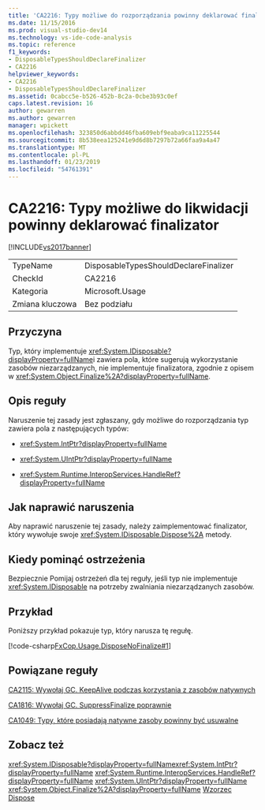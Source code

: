 ```yaml
---
title: 'CA2216: Typy możliwe do rozporządzania powinny deklarować finalizator | Dokumentacja firmy Microsoft'
ms.date: 11/15/2016
ms.prod: visual-studio-dev14
ms.technology: vs-ide-code-analysis
ms.topic: reference
f1_keywords:
- DisposableTypesShouldDeclareFinalizer
- CA2216
helpviewer_keywords:
- CA2216
- DisposableTypesShouldDeclareFinalizer
ms.assetid: 0cabcc5e-b526-452b-8c2a-0cbe3b93c0ef
caps.latest.revision: 16
author: gewarren
ms.author: gewarren
manager: wpickett
ms.openlocfilehash: 323850d6abbdd46fba609ebf9eaba9ca11225544
ms.sourcegitcommit: 8b538eea125241e9d6d8b7297b72a66faa9a4a47
ms.translationtype: MT
ms.contentlocale: pl-PL
ms.lasthandoff: 01/23/2019
ms.locfileid: "54761391"
---
```

# <a name="ca2216-disposable-types-should-declare-finalizer"></a>CA2216: Typy możliwe do likwidacji powinny deklarować finalizator
[!INCLUDE[vs2017banner](../includes/vs2017banner.md)]

|||
|-|-|
|TypeName|DisposableTypesShouldDeclareFinalizer|
|CheckId|CA2216|
|Kategoria|Microsoft.Usage|
|Zmiana kluczowa|Bez podziału|

## <a name="cause"></a>Przyczyna
 Typ, który implementuje <xref:System.IDisposable?displayProperty=fullName>i zawiera pola, które sugerują wykorzystanie zasobów niezarządzanych, nie implementuje finalizatora, zgodnie z opisem w <xref:System.Object.Finalize%2A?displayProperty=fullName>.

## <a name="rule-description"></a>Opis reguły
 Naruszenie tej zasady jest zgłaszany, gdy możliwe do rozporządzania typ zawiera pola z następujących typów:

-   <xref:System.IntPtr?displayProperty=fullName>

-   <xref:System.UIntPtr?displayProperty=fullName>

-   <xref:System.Runtime.InteropServices.HandleRef?displayProperty=fullName>

## <a name="how-to-fix-violations"></a>Jak naprawić naruszenia
 Aby naprawić naruszenie tej zasady, należy zaimplementować finalizator, który wywołuje swoje <xref:System.IDisposable.Dispose%2A> metody.

## <a name="when-to-suppress-warnings"></a>Kiedy pominąć ostrzeżenia
 Bezpiecznie Pomijaj ostrzeżeń dla tej reguły, jeśli typ nie implementuje <xref:System.IDisposable> na potrzeby zwalniania niezarządzanych zasobów.

## <a name="example"></a>Przykład
 Poniższy przykład pokazuje typ, który narusza tę regułę.

 [!code-csharp[FxCop.Usage.DisposeNoFinalize#1](../snippets/csharp/VS_Snippets_CodeAnalysis/FxCop.Usage.DisposeNoFinalize/cs/FxCop.Usage.DisposeNoFinalize.cs#1)]

## <a name="related-rules"></a>Powiązane reguły
 [CA2115: Wywołaj GC. KeepAlive podczas korzystania z zasobów natywnych](../code-quality/ca2115-call-gc-keepalive-when-using-native-resources.md)

 [CA1816: Wywołaj GC. SuppressFinalize poprawnie](../code-quality/ca1816-call-gc-suppressfinalize-correctly.md)

 [CA1049: Typy, które posiadają natywne zasoby powinny być usuwalne](../code-quality/ca1049-types-that-own-native-resources-should-be-disposable.md)

## <a name="see-also"></a>Zobacz też
 <xref:System.IDisposable?displayProperty=fullName><xref:System.IntPtr?displayProperty=fullName>
 <xref:System.Runtime.InteropServices.HandleRef?displayProperty=fullName>
 <xref:System.UIntPtr?displayProperty=fullName>
 <xref:System.Object.Finalize%2A?displayProperty=fullName>
 [Wzorzec Dispose](http://msdn.microsoft.com/library/31a6c13b-d6a2-492b-9a9f-e5238c983bcb)

